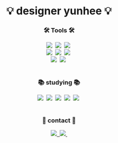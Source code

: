 <!-- 타이틀 : 나중에 이미지로 바꿔보자 -->
<h1 align="center">💡 designer yunhee 💡</h1>

<!-- 본문 -->
<h3 align="center">🛠️ Tools 🛠️</h3>
<div align="center">
   <img src="https://img.shields.io/badge/figma-%23F24E1E.svg?style=for-the-badge&logo=figma&logoColor=white" />&nbsp
   <img src="https://img.shields.io/badge/adobe%20photoshop-%2331A8FF.svg?style=for-the-badge&logo=adobe%20photoshop&logoColor=white" />&nbsp
   <img src="tps://img.shields.io/badge/adobe%20illustrator-%23FF9A00.svg?style=for-the-badge&logo=adobe%20illustrator&logoColor=white" />&nbsp
   <br>
   <img src="https://img.shields.io/badge/Adobe%20InDesign-49021F?style=for-the-badge&logo=adobeindesign&logoColor=white" />&nbsp
   <img src="https://img.shields.io/badge/Adobe%20Premiere%20Pro-9999FF.svg?style=for-the-badge&logo=Adobe%20Premiere%20Pro&logoColor=white" />&nbsp 
   <img src="https://img.shields.io/badge/Adobe%20Lightroom-31A8FF.svg?style=for-the-badge&logo=Adobe%20Lightroom&logoColor=white" />&nbsp
   <br>
   <img src="https://img.shields.io/badge/Notion-%23000000.svg?style=for-the-badge&logo=notion&logoColor=white" />&nbsp
   <img src="https://img.shields.io/badge/Visual%20Studio%20Code-0078d7.svg?style=for-the-badge&logo=visual-studio-code&logoColor=white" />&nbsp
</div>

<br>

<h3 align="center">📚 studying 📚</h3>
<div align="center">
   <img src="https://img.shields.io/badge/blender-%23F5792A.svg?style=for-the-badge&logo=blender&logoColor=white" />&nbsp
   <img src="https://img.shields.io/badge/html5-%23E34F26.svg?style=for-the-badge&logo=html5&logoColor=white" />&nbsp
   <img src="https://img.shields.io/badge/css3-%231572B6.svg?style=for-the-badge&logo=css3&logoColor=white" />&nbsp
   <img src="https://img.shields.io/badge/javascript-%23323330.svg?style=for-the-badge&logo=javascript&logoColor=%23F7DF1E" />&nbsp
   <img src="https://img.shields.io/badge/python-3670A0?style=for-the-badge&logo=python&logoColor=ffdd54" />&nbsp
</div>

<br>

<h3 align="center">📩 contact 📩</h3>
<div align="center">
   <a href="mailto:jyo.ouni34@gmail.com">
    <img src="https://img.shields.io/badge/jyo.ouni34@gmail.com-D14836?style=for-the-badge&logo=gmail&logoColor=white" />&nbsp
  </a>
   <a href="www.linkedin.com/in/jyoouni">
    <img src="https://img.shields.io/badge/linkedin-%230077B5.svg?style=for-the-badge&logo=linkedin&logoColor=white" />&nbsp
  </a>
</div>
